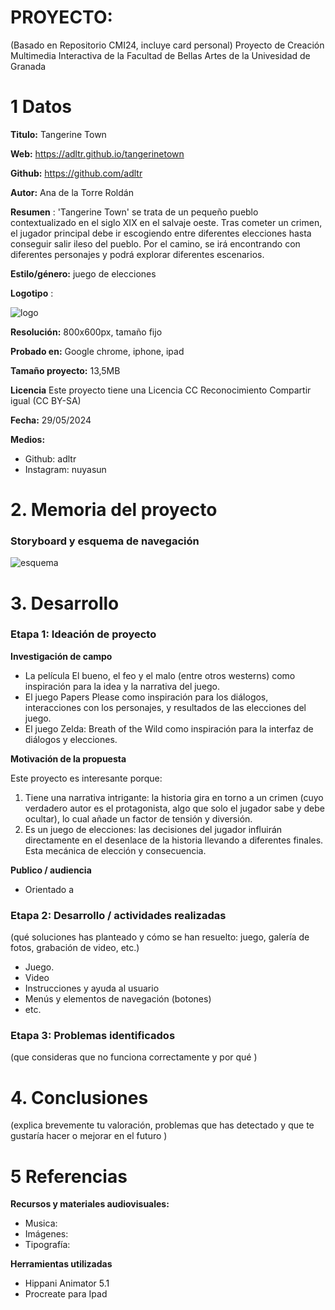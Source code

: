 # PROYECTO: 

(Basado en Repositorio CMI24, incluye card personal)
Proyecto de Creación Multimedia Interactiva de la  Facultad de Bellas Artes de la Univesidad de Granada



# 1 Datos 


**Titulo:**  Tangerine Town

**Web:**   https://adltr.github.io/tangerinetown

**Github:** https://github.com/adltr

**Autor:**  Ana de la Torre Roldán

**Resumen** : 'Tangerine Town' se trata de un pequeño pueblo contextualizado en el siglo XIX en el salvaje oeste. Tras cometer un crimen, el jugador principal debe ir escogiendo entre diferentes elecciones hasta conseguir salir ileso del pueblo. Por el camino, se irá encontrando con diferentes personajes y podrá explorar diferentes escenarios. 

**Estilo/género:**  juego de elecciones 

**Logotipo** : 

![logo](https://github.com/adltr/adltr.github.io/blob/main/logotipo.PNG)


**Resolución:**   800x600px, tamaño fijo 

**Probado en:**   Google chrome, iphone, ipad

**Tamaño proyecto:** 13,5MB 

**Licencia** Este proyecto tiene una Licencia CC Reconocimiento Compartir igual (CC BY-SA)

**Fecha:**  29/05/2024

**Medios:** 

- Github: adltr 
- Instagram: nuyasun

# 2. Memoria del proyecto 

### Storyboard y esquema de navegación 

![esquema](https://github.com/adltr/adltr.github.io/blob/main/esquemadenavegacion.jpg)


# 3. Desarrollo

### Etapa 1: Ideación de proyecto

**Investigación de campo** 

- La película El bueno, el feo y el malo (entre otros westerns) como inspiración para la idea y la narrativa del juego. 
- El juego Papers Please como inspiración para los diálogos, interacciones con los personajes, y resultados de las elecciones del juego.
- El juego Zelda: Breath of the Wild como inspiración para la interfaz de diálogos y elecciones.


**Motivación de la propuesta** 

Este  proyecto es interesante porque:
1. Tiene una narrativa intrigante: la historia gira en torno a un crimen (cuyo verdadero autor es el protagonista, algo que solo el jugador sabe y debe ocultar), lo cual añade un factor de tensión y diversión.
2. Es un juego de elecciones: las decisiones del jugador influirán directamente en el desenlace de la historia llevando a diferentes finales. Esta mecánica de elección y consecuencia. 



**Publico / audiencia**

- Orientado a  





### Etapa 2: Desarrollo / actividades realizadas

(qué soluciones has planteado y cómo se han resuelto: juego, galería de fotos, grabación de video, etc.)

- Juego. 
- Video 
- Instrucciones y ayuda al usuario 
- Menús y elementos de navegación (botones)
- etc.



### Etapa 3: Problemas identificados

(que consideras que no  funciona correctamente y por qué )



# 4. Conclusiones 

(explica brevemente tu valoración, problemas que has detectado y que te gustaría hacer o mejorar en el futuro )







# 5 Referencias 

**Recursos y materiales audiovisuales:**

* Musica: 
* Imágenes:  
* Tipografía: 

**Herramientas utilizadas**

- Hippani Animator 5.1
- Procreate para Ipad





